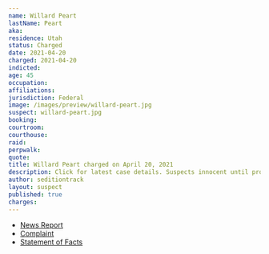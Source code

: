 ```yaml
---
name: Willard Peart
lastName: Peart
aka:
residence: Utah
status: Charged
date: 2021-04-20
charged: 2021-04-20
indicted:
age: 45
occupation:
affiliations:
jurisdiction: Federal
image: /images/preview/willard-peart.jpg
suspect: willard-peart.jpg
booking:
courtroom:
courthouse:
raid:
perpwalk:
quote:
title: Willard Peart charged on April 20, 2021
description: Click for latest case details. Suspects innocent until proven guilty.
author: seditiontrack
layout: suspect
published: true
charges:
---
```


- [News Report](https://www.abc4.com/news/local-news/southern-utah-man-arrested-after-admitting-to-entering-capitol-on-jan-6/)
- [Complaint](https://www.justice.gov/usao-dc/case-multi-defendant/file/1389171/download)
- [Statement of Facts](https://www.justice.gov/usao-dc/case-multi-defendant/file/1389176/download)
